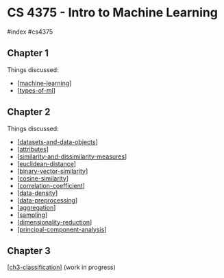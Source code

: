 # CS 4375 - Intro to Machine Learning
#index #cs4375 

## Chapter 1
Things discussed:
- [[machine-learning]]
- [[types-of-ml]]

## Chapter 2
Things discussed:
- [[datasets-and-data-objects]]
- [[attributes]]
- [[similarity-and-dissimilarity-measures]]
- [[euclidean-distance]]
- [[binary-vector-similarity]]
- [[cosine-similarity]]
- [[correlation-coefficient]]
- [[data-density]]
- [[data-preprocessing]]
- [[aggregation]]
- [[sampling]]
- [[dimensionality-reduction]]
- [[principal-component-analysis]]

## Chapter 3
[[ch3-classification]] (work in progress)

[//begin]: # "Autogenerated link references for markdown compatibility"
[machine-learning]: machine-learning.md "Machine Learning"
[types-of-ml]: types-of-ml.md "Types of Machine Learning"
[datasets-and-data-objects]: datasets-and-data-objects.md "Datasets & Data Objects"
[attributes]: attributes.md "Attributes"
[similarity-and-dissimilarity-measures]: similarity-and-dissimilarity-measures.md "Similarity and Dissimilarity Measures"
[euclidean-distance]: euclidean-distance.md "Euclidean Distance"
[binary-vector-similarity]: binary-vector-similarity.md "Binary Vector Similarity"
[cosine-similarity]: cosine-similarity.md "Cosine Similarity"
[correlation-coefficient]: correlation-coefficient.md "Correlation Coefficient"
[data-density]: data-density.md "Data Density"
[data-preprocessing]: data-preprocessing.md "Data Preprocessing"
[aggregation]: aggregation.md "Aggregation"
[sampling]: sampling.md "Sampling Methods"
[dimensionality-reduction]: dimensionality-reduction.md "Dimensionality Reduction"
[principal-component-analysis]: principal-component-analysis.md "Principal Component Analysis"
[ch3-classification]: ../wip/ch3-classification.md "Chapter 3"
[//end]: # "Autogenerated link references"